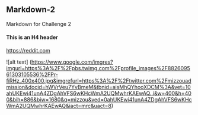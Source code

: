## Markdown-2
Markdown for Challenge 2

#### This is an H4 header

<https://reddit.com>

![alt text] (https://www.google.com/imgres?imgurl=https%3A%2F%2Fpbs.twimg.com%2Fprofile_images%2F882609561303105536%2FPr-fiRHz_400x400.jpg&imgrefurl=https%3A%2F%2Ftwitter.com%2Fmizzouadmission&docid=hWVrVeu7YvBmeM&tbnid=aisMhQYhooXDCM%3A&vet=10ahUKEwi41unA4ZDgAhVFS6wKHcWmA2UQMwhrKAEwAQ..i&w=400&h=400&bih=886&biw=1680&q=mizzou&ved=0ahUKEwi41unA4ZDgAhVFS6wKHcWmA2UQMwhrKAEwAQ&iact=mrc&uact=8)
